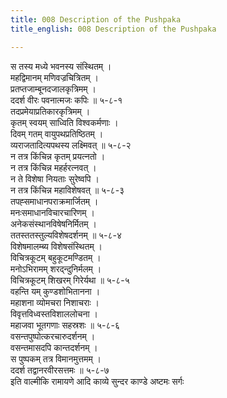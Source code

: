 ```yaml
---
title: 008 Description of the Pushpaka
title_english: 008 Description of the Pushpaka

---
```

स तस्य मध्ये भवनस्य संस्थितम् ।  
महद्विमानम् मणिवज्रचित्रितम् ।  
प्रतप्तजाम्बूनदजालकृत्रिमम् ।  
ददर्श वीरः पवनात्मजः कपिः ॥ ५-८-१  
तदप्रमेयाप्रतिकारकृत्रिमम् ।  
कृतम् स्वयम् साध्विति विश्वकर्मणाः ।  
दिवम् गतम् वायुपथप्रतिष्ठितम् ।  
व्यराजतादित्यपथस्य लक्ष्मिवत् ॥ ५-८-२  
न तत्र किंचिन्न कृतम् प्रयत्नतो ।  
न तत्र किंचिन्न महर्हरत्नवत् ।  
न ते विशेषा नियताः सुरेष्वपि ।  
न तत्र किंचिन्न महाविशेषवत् ॥ ५-८-३  
तपह्समाधानपराक्रमार्जितम् ।  
मनःसमाधानविचारचारिणम् ।  
अनेकसंस्थानविषेषनिर्मितम् ।  
ततस्ततस्तुल्यविशेषदर्शनम् ॥ ५-८-४  
विशेषमालम्ब्य विशेषसंस्थितम् ।  
विचित्रकूटम् बहुकूटमण्डितम् ।  
मनोऽभिरामम् शरद्न्दुनिर्मलम् ।  
विचित्रकूटम् शिखरम् गिरेर्यथा ॥ ५-८-५  
वहन्ति यम् कुण्डशोभितानना ।  
महाशना व्योमचरा निशाचराः ।  
विवृत्तविध्वस्तविशाललोचना ।  
महाजवा भूतगणाः सहस्रशः ॥ ५-८-६  
वसन्तपुष्पोत्करचारुदर्शनम् ।  
वसन्तमासदपि कान्तदर्शनम् ।  
स पुष्पकम् तत्र विमानमुत्तमम् ।  
ददर्श तद्वानरवीरसत्तमः ॥ ५-८-७  
इति वाल्मीकि रामायणे आदि काव्ये सुन्दर काण्डे अष्टमः सर्गः
